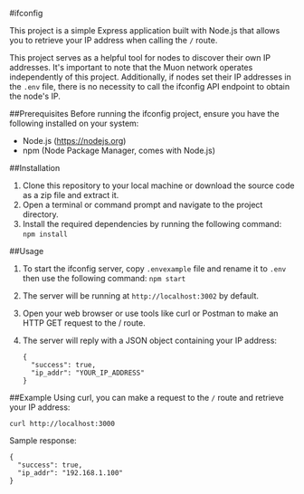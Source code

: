 #ifconfig

This project is a simple Express application built with Node.js that allows you to retrieve your IP address when calling the `/` route.

This project serves as a helpful tool for nodes to discover their own IP addresses. It's important to note that the Muon network operates independently of this project. Additionally, if nodes set their IP addresses in the `.env` file, there is no necessity to call the ifconfig API endpoint to obtain the node's IP.

##Prerequisites
Before running the ifconfig project, ensure you have the following installed on your system:

- Node.js (https://nodejs.org)
- npm (Node Package Manager, comes with Node.js)

##Installation

1. Clone this repository to your local machine or download the source code as a zip file and extract it.
2. Open a terminal or command prompt and navigate to the project directory.
3. Install the required dependencies by running the following command:
`npm install`

##Usage
1. To start the ifconfig server, copy `.envexample` file and rename it to `.env` then use the following command:
`npm start`
2. The server will be running at `http://localhost:3002` by default.

3. Open your web browser or use tools like curl or Postman to make an HTTP GET request to the / route.

4. The server will reply with a JSON object containing your IP address:

    ```
    {
      "success": true,
      "ip_addr": "YOUR_IP_ADDRESS"
    }
    ```
##Example
Using curl, you can make a request to the `/` route and retrieve your IP address:

`curl http://localhost:3000`

Sample response:
```
{
  "success": true,
  "ip_addr": "192.168.1.100"
}

```
